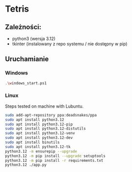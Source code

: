 # Tetris

## Zależności:

- python3 (wersja 3.12)
- tkinter (instalowany z repo systemu / nie dostępny w pip)

## Uruchamianie

### Windows

```bash
.\windows_start.ps1
```

### Linux

Steps tested on machine with Lubuntu.

```bash
sudo add-apt-repository ppa:deadsnakes/ppa
sudo apt install python3.12
sudo apt install python3.12-pip
sudo apt install python3.12-distutils
sudo apt install python3.12-venv
sudo apt install python3.12-dev
sudo apt install binutils
sudo apt install python3.12-tk
python3.12 -m ensurepip --upgrade
python3.12 -m pip install --upgrade setuptools
python3.12 -m pip install -r requirements.txt
python3.12 ./app.py
```
